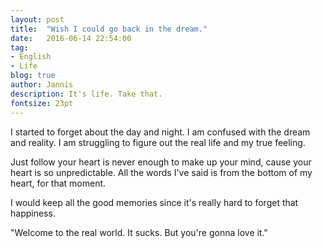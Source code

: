 ```yaml
---
layout: post
title:  "Wish I could go back in the dream."
date:   2016-06-14 22:54:00
tag:
- English
- Life
blog: true
author: Jannis
description: It's life. Take that.
fontsize: 23pt
---
```


I started to forget about the day and night. I am confused with the dream and reality. I am struggling to figure out the real life and my true feeling. <br>

Just follow your heart is never enough to make up your mind, cause your heart is so unpredictable.  All the words I've said is from the bottom of my heart, for that moment.

I would keep all the good memories since it's really hard to forget that happiness.

"Welcome to the real world. It sucks. But you're gonna love it."
